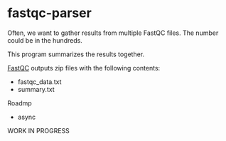 # fastqc-parser

Often, we want to gather results from multiple FastQC files. The number could be in the hundreds.

This program summarizes the results together.

[FastQC](https://github.com/s-andrews/FastQC) outputs zip files with the following contents:
 - fastqc_data.txt
 - summary.txt

Roadmp
 - async

WORK IN PROGRESS
